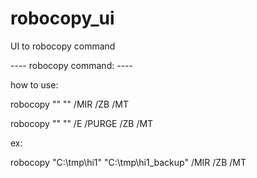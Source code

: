 # robocopy_ui
UI to robocopy command






---- robocopy command: ----

how to use:

robocopy "<source>" "<destination>" /MIR /ZB /MT

robocopy "<source>" "<destination>" /E /PURGE /ZB /MT

ex:

robocopy "C:\tmp\hi1" "C:\tmp\hi1_backup" /MIR /ZB /MT
